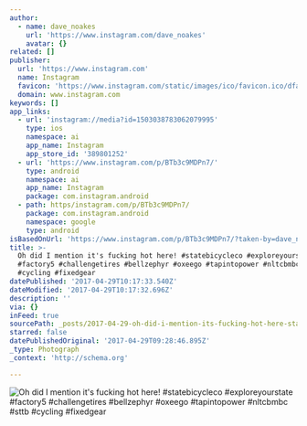 ```yaml
---
author:
  - name: dave_noakes
    url: 'https://www.instagram.com/dave_noakes'
    avatar: {}
related: []
publisher:
  url: 'https://www.instagram.com'
  name: Instagram
  favicon: 'https://www.instagram.com/static/images/ico/favicon.ico/dfa85bb1fd63.ico'
  domain: www.instagram.com
keywords: []
app_links:
  - url: 'instagram://media?id=1503038783062079995'
    type: ios
    namespace: ai
    app_name: Instagram
    app_store_id: '389801252'
  - url: 'https://www.instagram.com/p/BTb3c9MDPn7/'
    type: android
    namespace: ai
    app_name: Instagram
    package: com.instagram.android
  - path: https/instagram.com/p/BTb3c9MDPn7/
    package: com.instagram.android
    namespace: google
    type: android
isBasedOnUrl: 'https://www.instagram.com/p/BTb3c9MDPn7/?taken-by=dave_noakes'
title: >-
  Oh did I mention it's fucking hot here! #statebicycleco #exploreyourstate
  #factory5 #challengetires #bellzephyr #oxeego #tapintopower #nltcbmbc #sttb
  #cycling #fixedgear
datePublished: '2017-04-29T10:17:33.540Z'
dateModified: '2017-04-29T10:17:32.696Z'
description: ''
via: {}
inFeed: true
sourcePath: _posts/2017-04-29-oh-did-i-mention-its-fucking-hot-here-statebicycleco-exp.md
starred: false
datePublishedOriginal: '2017-04-29T09:28:46.895Z'
_type: Photograph
_context: 'http://schema.org'

---
```

![Oh did I mention it's fucking hot here! #statebicycleco #exploreyourstate #factory5 #challengetires #bellzephyr #oxeego #tapintopower #nltcbmbc #sttb #cycling #fixedgear](https://scontent.cdninstagram.com/t51.2885-15/s640x640/sh0.08/e35/18011405_1300911213357800_8942520801064648704_n.jpg)